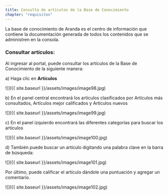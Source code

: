 ```yaml
---
title: Consulta de artículos de la Base de Conocimiento
chapter: "requisitos"
---
```


La base de conocimiento de Aranda es el centro de información que contiene la documentación generada de todos los contenidos que se administren en la consola.

### Consultar artículos:

Al ingresar al portal, puede consultar los artículos de la Base de Conocimiento de la siguiente manera:

a)  Haga clic en **Artículos**

![]({{ site.baseurl }}/assets/images/image98.jpg)

b)  En el panel central encontrará los artículos clasificados por Artículos más consultados, Artículos mejor calificados y Artículos nuevos

![]({{ site.baseurl }}/assets/images/image99.jpg)

c)  En el panel izquierdo encontrará las diferentes categorías para buscar los artículos

![]({{ site.baseurl }}/assets/images/image100.jpg)

d)  También puede buscar un artículo digitando una palabra clave en la barra de búsqueda:

![]({{ site.baseurl }}/assets/images/image101.jpg)

Por último, puede calificar el artículo dándole una puntuación y agregar un comentario.

![]({{ site.baseurl }}/assets/images/image102.jpg)
